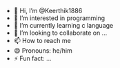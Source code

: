 - 👋 Hi, I’m @Keerthik1886
- 👀 I’m interested in programming 
- 🌱 I’m currently learning c language
- 💞️ I’m looking to collaborate on ...
- 📫 How to reach me 
- 😄 Pronouns: he/him
- ⚡ Fun fact: ...

<!---
Keerthik1886/Keerthik1886 is a ✨ special ✨ repository because its `README.md` (this file) appears on your GitHub profile.
You can click the Preview link to take a look at your changes.
--->
